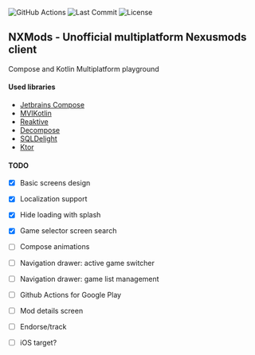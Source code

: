 ![GitHub Actions](https://github.com/djkovrik/NXMods/workflows/runOnGitHub/badge.svg?branch=master)
![Last Commit](https://img.shields.io/github/last-commit/djkovrik/NXMods/master.svg)
![License](https://img.shields.io/badge/license-MIT-blue.svg)

## NXMods - Unofficial multiplatform Nexusmods client

Compose and Kotlin Multiplatform playground

#### Used libraries

- [Jetbrains Compose](https://github.com/JetBrains/compose-jb)
- [MVIKotlin](https://github.com/arkivanov/MVIKotlin)
- [Reaktive](https://github.com/badoo/Reaktive)
- [Decompose](https://github.com/arkivanov/Decompose)
- [SQLDelight](https://github.com/cashapp/sqldelight)
- [Ktor](https://github.com/ktorio/ktor)


#### TODO
- [x] Basic screens design
- [x] Localization support
- [x] Hide loading with splash
- [x] Game selector screen search
- [ ] Compose animations
- [ ] Navigation drawer: active game switcher
- [ ] Navigation drawer: game list management
- [ ] Github Actions for Google Play
- [ ] Mod details screen
- [ ] Endorse/track
- [ ] iOS target?

